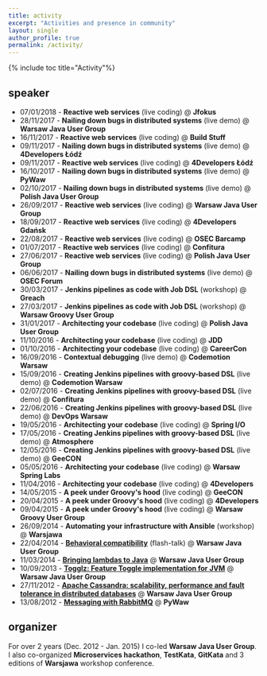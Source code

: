 ```yaml
---
title: activity
excerpt: "Activities and presence in community"
layout: single
author_profile: true
permalink: /activity/
---
```


{% include toc title="Activity"%}

## speaker

- 07/01/2018 - **Reactive web services** (live coding) @ **Jfokus**
- 28/11/2017 - **Nailing down bugs in distributed systems** (live demo) @ **Warsaw Java User Group**
- 16/11/2017 - **Reactive web services** (live coding) @ **Build Stuff**
- 09/11/2017 - **Nailing down bugs in distributed systems** (live demo) @ **4Developers Łódź**
- 09/11/2017 - **Reactive web services** (live coding) @ **4Developers Łódź**
- 16/10/2017 - **Nailing down bugs in distributed systems** (live demo) @ **PyWaw**
- 02/10/2017 - **Nailing down bugs in distributed systems** (live demo) @ **Polish Java User Group**
- 26/09/2017 - **Reactive web services** (live coding) @ **Warsaw Java User Group**
- 18/09/2017 - **Reactive web services** (live coding) @ **4Developers Gdańsk**
- 22/08/2017 - **Reactive web services** (live coding) @ **OSEC Barcamp**
- 01/07/2017 - **Reactive web services** (live coding) @ **Confitura**
- 27/06/2017 - **Reactive web services** (live coding) @ **Polish Java User Group**
- 06/06/2017 - **Nailing down bugs in distributed systems** (live demo) @ **OSEC Forum**
- 30/03/2017 - **Jenkins pipelines as code with Job DSL** (workshop) @ **Greach**
- 27/03/2017 - **Jenkins pipelines as code with Job DSL** (workshop) @ **Warsaw Groovy User Group**
- 31/01/2017 - **Architecting your codebase** (live coding) @ **Polish Java User Group**
- 11/10/2016 - **Architecting your codebase** (live coding) @ **JDD**
- 01/10/2016 - **Architecting your codebase** (live coding) @ **CareerCon**
- 16/09/2016 - **Contextual debugging** (live demo) @ **Codemotion Warsaw**
- 15/09/2016 - **Creating Jenkins pipelines with groovy-based DSL** (live demo) @ **Codemotion Warsaw**
- 02/07/2016 - **Creating Jenkins pipelines with groovy-based DSL** (live demo) @ **Confitura**
- 22/06/2016 - **Creating Jenkins pipelines with groovy-based DSL** (live demo) @ **DevOps Warsaw**
- 19/05/2016 - **Architecting your codebase** (live coding) @ **Spring I/O**
- 17/05/2016 - **Creating Jenkins pipelines with groovy-based DSL** (live demo) @ **Atmosphere**
- 12/05/2016 - **Creating Jenkins pipelines with groovy-based DSL** (live demo) @ **GeeCON**
- 05/05/2016 - **Architecting your codebase** (live coding) @ **Warsaw Spring Labs**
- 11/04/2016 - **Architecting your codebase** (live coding) @ **4Developers**
- 14/05/2015 - **A peek under Groovy's hood** (live coding) @ **GeeCON**
- 20/04/2015 - **A peek under Groovy's hood** (live coding) @ **4Developers**
- 09/04/2015 - **A peek under Groovy's hood** (live coding) @ **Warsaw Groovy User Group**
- 26/09/2014 - **Automating your infrastructure with Ansible** (workshop) @ **Warsjawa**
- 22/04/2014 - **[Behavioral compatibility](https://docs.google.com/presentation/d/1zCV1ULal9WFwUlfz5wlzsHE_NN9sq3fu2hKem1IAwKA)** (flash-talk) @ **Warsaw Java User Group**
- 11/03/2014 - **[Bringing lambdas to Java](https://docs.google.com/presentation/d/1IJNan-TbhrJ0WwCKq8H9wAylPYGNoeIvNTyWn3UTl-k)** @ **Warsaw Java User Group**
- 10/09/2013 - **[Togglz: Feature Toggle implementation for JVM](https://docs.google.com/presentation/d/1xevBcv1_Obp7_npEGvJH4pudM4sZsA5D8utM8l-ioP8/)** @ **Warsaw Java User Group**
- 27/11/2012 - **[Apache Cassandra: scalability, performance and fault tolerance in distributed databases](https://prezi.com/zwel4wrvolss/apache-cassandra/)** @ **Warsaw Java User Group**
- 13/08/2012 - **[Messaging with RabbitMQ](https://prezi.com/bpisxqzcc4w3/messaging-with-rabbitmq/)** @ **PyWaw**

## organizer

For over 2 years (Dec. 2012 - Jan. 2015) I co-led **Warsaw Java User Group**.
I also co-organized **Microservices hackathon**, **TestKata**, **GitKata** and 3 editions of **Warsjawa** workshop conference.
